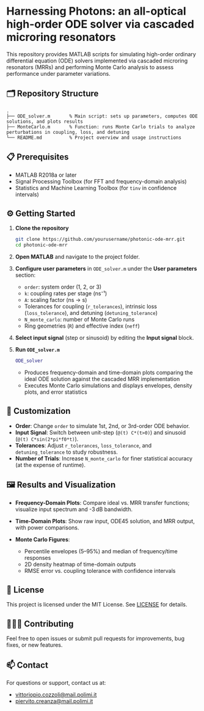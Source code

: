 # Harnessing Photons: an all-optical high-order ODE solver via cascaded microring resonators

This repository provides MATLAB scripts for simulating high-order ordinary differential equation (ODE) solvers implemented via cascaded microring resonators (MRRs) and performing Monte Carlo analysis to assess performance under parameter variations.

## 🗂️ Repository Structure

```
.
├── ODE_solver.m       % Main script: sets up parameters, computes ODE solutions, and plots results
├── MonteCarlo.m       % Function: runs Monte Carlo trials to analyze perturbations in coupling, loss, and detuning
└── README.md          % Project overview and usage instructions
```

## 📋 Prerequisites

* MATLAB R2018a or later
* Signal Processing Toolbox (for FFT and frequency-domain analysis)
* Statistics and Machine Learning Toolbox (for `tinv` in confidence intervals)

## ⚙️ Getting Started

1. **Clone the repository**

   ```bash
   git clone https://github.com/yourusername/photonic-ode-mrr.git
   cd photonic-ode-mrr
   ```

2. **Open MATLAB** and navigate to the project folder.

3. **Configure user parameters** in `ODE_solver.m` under the **User parameters** section:

   * `order`: system order (1, 2, or 3)
   * `k`: coupling rates per stage (ns⁻¹)
   * `A`: scaling factor (ns → s)
   * Tolerances for coupling (`r_tolerances`), intrinsic loss (`loss_tolerance`), and detuning (`detuning_tolerance`)
   * `N_monte_carlo`: number of Monte Carlo runs
   * Ring geometries (`R`) and effective index (`neff`)

4. **Select input signal** (step or sinusoid) by editing the **Input signal** block.

5. **Run `ODE_solver.m`**

   ```matlab
   ODE_solver
   ```

   * Produces frequency-domain and time-domain plots comparing the ideal ODE solution against the cascaded MRR implementation
   * Executes Monte Carlo simulations and displays envelopes, density plots, and error statistics

## 🔧 Customization

* **Order**: Change `order` to simulate 1st, 2nd, or 3rd-order ODE behavior.
* **Input Signal**: Switch between unit-step (`@(t) C*(t>0)`) and sinusoid (`@(t) C*sin(2*pi*f0*t)`).
* **Tolerances**: Adjust `r_tolerances`, `loss_tolerance`, and `detuning_tolerance` to study robustness.
* **Number of Trials**: Increase `N_monte_carlo` for finer statistical accuracy (at the expense of runtime).

## 🖼️ Results and Visualization

* **Frequency-Domain Plots**: Compare ideal vs. MRR transfer functions; visualize input spectrum and -3 dB bandwidth.
* **Time-Domain Plots**: Show raw input, ODE45 solution, and MRR output, with power comparisons.
* **Monte Carlo Figures**:

  * Percentile envelopes (5–95%) and median of frequency/time responses
  * 2D density heatmap of time-domain outputs
  * RMSE error vs. coupling tolerance with confidence intervals

## 📜 License

This project is licensed under the MIT License. See [LICENSE](LICENSE) for details.

## 👷🏻‍♂️ Contributing

Feel free to open issues or submit pull requests for improvements, bug fixes, or new features.

## 📫 Contact

For questions or support, contact us at:
* [vittoriopio.cozzoli@mail.polimi.it](mailto:vittoriopio.cozzoli@mail.polimi.it)
* [piervito.creanza@mail.polimi.it](mailto:piervito.creanza@mail.polimi.it)

